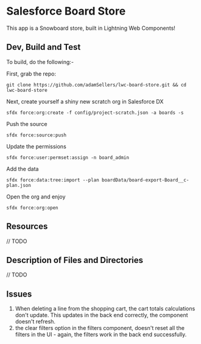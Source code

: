 # Salesforce Board Store
This app is a Snowboard store, built in Lightning Web Components! 

## Dev, Build and Test
To build, do the following:-

First, grab the repo:
````
git clone https://github.com/adamSellers/lwc-board-store.git && cd lwc-board-store
````

Next, create yourself a shiny new scratch org in Salesforce DX
````
sfdx force:org:create -f config/project-scratch.json -a boards -s
````

Push the source
````
sfdx force:source:push
````

Update the permissions
````
sfdx force:user:permset:assign -n board_admin
````

Add the data
````
sfdx force:data:tree:import --plan boardData/board-export-Board__c-plan.json
````


Open the org and enjoy
````
sfdx force:org:open
````


## Resources
// TODO


## Description of Files and Directories

// TODO


## Issues

1. When deleting a line from the shopping cart, the cart totals calculations don't update. This updates in the back end correctly, the component doesn't refresh. 
2. the clear filters option in the filters component, doesn't reset all the filters in the UI - again, the filters work in the back end successfully. 


